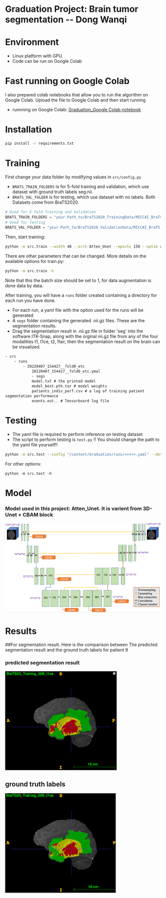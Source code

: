 # Graduation Project: Brain tumor segmentation -- Dong Wanqi 
# Environment 
* Linux platform with GPU.
* Code can be run on Google Colab
# Fast running on Google Colab

I also prepared colab notebooks that allow you to run the algorithm on Google Colab. Upload the file to Google Colab and then start running

* runnning on Google Colab: [Graduation_Google Colab notebook](https://github.com/sea-comet/Graduation/blob/master/Graduation_Google%20Colab.ipynb) 
# Installation

```bash
pip install -r requirements.txt
```

# Training

First change your data folder by modifying values in `src/config.py` 
* `BRATS_TRAIN_FOLDERS` is for 5-fold training and validation, which use dataset with ground truth labels seg.nii. 
* `BRATS_VAL_FOLDER` is for testing, which use dataset with no labels. Both Datasets come from BraTS2020.

```python
# Used for 5 fold-Training and Validation
BRATS_TRAIN_FOLDERS = "your-Path_to/BraTS2020_TrainingData/MICCAI_BraTS_2020_Data_Training"
# Used for Testing
BRATS_VAL_FOLDER = "your-Path_to/BraTS2020_ValidationData/MICCAI_BraTS_2020_Data_Valdation"
```

Then, start training:

```bash
python -m src.train --width 48 --arch Atten_Unet --epochs 150 --optim adam # Use Atten_Unet
```

There are other parameters that can be changed. More details on the available options for train.py:
```bash
python -m src.train -h
```

Note that this the batch size should be set to 1, for data augmentation is done data by data.

After training, you will have a `runs` folder created containing a directory for each run you have done.

* For each run, a yaml file with the option used for the runs will be generated
* A `segs` folder containing the generated .nii.gz files. These are the segmentation results.
* Drag the segmentation result in .nii.gz file in folder 'seg' into the software ITK-Snap, along with the orginal nii.gz file from any of the four modalities t1, t1ce, t2, flair, then the segmentation result on the brain can be visualized.


```
- src
    - runs
        - 20220407_154427__fold0_etc 
            20220407_154427__fold0_etc.ymal
            - segs
            model.txt # the printed model
            model_best.pth.tar # model weights
            patients_indiv_perf.csv # a log of training patient segmentation performance
            events.out.. # Tensorboard log file
```

# Testing

* The yaml file is required to perform inference on testing dataset 
* The script to perform testing is `test.py` !!  You should change the path to the yaml file yourself!!

```bash
python -m src.test --config "/content/Graduation/runs/×××××.yaml" --devices 0 --mode val 

```
For other options:
```
python -m src.test -h 
```
# Model 
### Model used in this project: Atten_Unet. It is varient from 3D-Unet + CBAM block
![image](https://github.com/sea-comet/Graduation/blob/master/images/model.png)

# Results
##For segmentation result. Here is the comparison between The predicted segmentation result and the ground truth labels for patient 9
### predicted segmentation result
![image](https://github.com/sea-comet/Graduation/blob/master/images/patient%209_Pred%20seg.png)
## ground truth labels
![image](https://github.com/sea-comet/Graduation/blob/master/images/patient%209_Ground%20truth.png)

